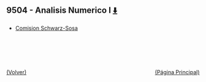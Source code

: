 
<html>
<body>
<h2>9504 - Analisis Numerico I <a href="https://downgit.github.io/#/home?url=https://github.com/Apuntes-FIUBA/Apuntes-Electronica/tree/main/95 - Computación/9504 - Analisis Numerico I" style="font-size:20px">  ⬇️ </a></h2>
<ul>
    <li><a href="Comision Schwarz-Sosa">Comision Schwarz-Sosa</a></li>
</ul>
</body>
</html>













<br><br><br><br><br><a href="../" style="float: left">(Volver)</a> <a href="https://apuntes-fiuba.github.io/Apuntes-Electronica" style="float: right">(Página Principal)</a>
